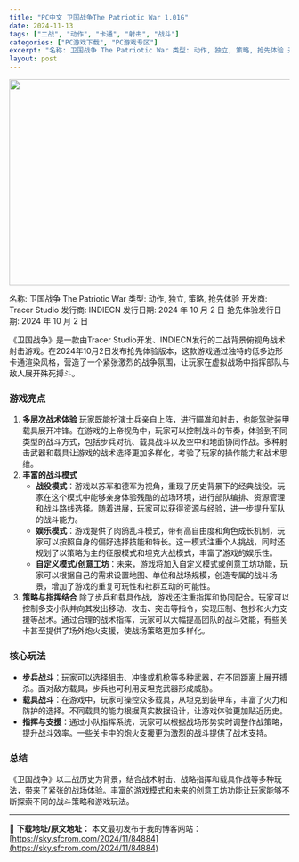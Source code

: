 ```yaml
---
title: "PC中文 卫国战争The Patriotic War 1.01G"
date: 2024-11-13
tags: ["二战", "动作", "卡通", "射击", "战斗"]
categories: ["PC游戏下载", "PC游戏专区"]
excerpt: "名称: 卫国战争 The Patriotic War 类型: 动作, 独立, 策略, 抢先体验 开发商: Tracer Studio 发行商: INDIECN 发行日期: 2024 年 10 月 2 日 抢先体验发行日期: 2024 年 10 月 2 日 《卫国战争》是一款由Tracer Studi&hellip;"
layout: post
---
```


<img class="aligncenter size-full wp-image-84885" src="https://sky.sfcrom.com/wp-content/uploads/2024/11/2024111300354881.webp" alt="" width="660" height="370" />

名称: 卫国战争 The Patriotic War
类型: 动作, 独立, 策略, 抢先体验
开发商: Tracer Studio
发行商: INDIECN
发行日期: 2024 年 10 月 2 日
抢先体验发行日期: 2024 年 10 月 2 日

《卫国战争》是一款由Tracer Studio开发、INDIECN发行的二战背景俯视角战术射击游戏。在2024年10月2日发布抢先体验版本，这款游戏通过独特的低多边形卡通渲染风格，营造了一个紧张激烈的战争氛围，让玩家在虚拟战场中指挥部队与敌人展开殊死搏斗。
<h3>游戏亮点</h3>
<ol>
 	<li><strong>多层次战术体验</strong> 玩家既能扮演士兵亲自上阵，进行瞄准和射击，也能驾驶装甲载具展开冲锋。在游戏的上帝视角中，玩家可以控制战斗的节奏，体验到不同类型的战斗方式，包括步兵对抗、载具战斗以及空中和地面协同作战。多种射击武器和载具让游戏的战术选择更加多样化，考验了玩家的操作能力和战术思维。</li>
 	<li><strong>丰富的战斗模式</strong>
<ul>
 	<li><strong>战役模式</strong>：游戏以苏军和德军为视角，重现了历史背景下的经典战役。玩家在这个模式中能够亲身体验残酷的战场环境，进行部队编排、资源管理和战斗路线选择。随着进展，玩家可以获得资源与经验，进一步提升军队的战斗能力。</li>
 	<li><strong>娱乐模式</strong>：游戏提供了肉鸽乱斗模式，带有高自由度和角色成长机制，玩家可以按照自身的偏好选择技能和特长。这一模式注重个人挑战，同时还规划了以策略为主的征服模式和坦克大战模式，丰富了游戏的娱乐性。</li>
 	<li><strong>自定义模式/创意工坊</strong>：未来，游戏将加入自定义模式或创意工坊功能，玩家可以根据自己的需求设置地图、单位和战场规模，创造专属的战斗场景，增加了游戏的重复可玩性和社群互动的可能性。</li>
</ul>
</li>
 	<li><strong>策略与指挥结合</strong> 除了步兵和载具作战，游戏还注重指挥和协同配合。玩家可以控制多支小队并向其发出移动、攻击、突击等指令，实现压制、包抄和火力支援等战术。通过合理的战术指挥，玩家可以大幅提高团队的战斗效能，有些关卡甚至提供了场外炮火支援，使战场策略更加多样化。</li>
</ol>
<h3>核心玩法</h3>
<ul>
 	<li><strong>步兵战斗</strong>：玩家可以选择狙击、冲锋或机枪等多种武器，在不同距离上展开搏杀。面对敌方载具，步兵也可利用反坦克武器形成威胁。</li>
 	<li><strong>载具战斗</strong>：在游戏中，玩家可操控众多载具，从坦克到装甲车，丰富了火力和防护的选择。不同载具的能力根据真实数据设计，让游戏体验更加贴近历史。</li>
 	<li><strong>指挥与支援</strong>：通过小队指挥系统，玩家可以根据战场形势实时调整作战策略，提升战斗效率。一些关卡中的炮火支援更为激烈的战斗提供了战术支持。</li>
</ul>
<h3>总结</h3>
《卫国战争》以二战历史为背景，结合战术射击、战略指挥和载具作战等多种玩法，带来了紧张的战场体验。丰富的游戏模式和未来的创意工坊功能让玩家能够不断探索不同的战斗策略和游戏玩法。

---
📖 **下载地址/原文地址：** 本文最初发布于我的博客网站：[https://sky.sfcrom.com/2024/11/84884](https://sky.sfcrom.com/2024/11/84884)
